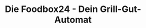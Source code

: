 ---
title: "Die Foodbox24 - Dein Grill-Gut-Automat"
url: /ilmenau/die-foodbox24-dein-grill-gut-automat/
shop: Metzgerei
---
